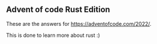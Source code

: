 ## Advent of code Rust Edition 
These are the answers for https://adventofcode.com/2022/. 

This is done to learn more about rust :) 
